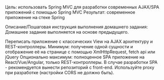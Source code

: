 Цель: использовать Spring MVC для разработки современных AJAX/SPA приложений c помощью Spring MVC Результат: современное
приложение на стеке Spring

Описание/Пошаговая инструкция выполнения домашнего задания:
Домашнее задание выполняется на основе предыдущего.

Переписать приложение с классических View на AJAX архитектуру и REST-контроллеры. Минимум: получение одной сущности и
отображение её на странице с помощью XmlHttpRequest, fetch api или jQuery Опционально максимум: полноценное SPA
приложение на React/Vue/Angular, только REST-контроллеры. В случае разработки SPA - рекомендуется вынести репозиторий с
front-end. Используйте proxy при разработке (настройки CORS не должно быть).